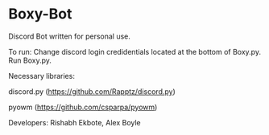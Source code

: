 # Boxy-Bot

Discord Bot written for personal use.

To run: Change discord login credidentials located at the bottom of Boxy.py. Run Boxy.py.


Necessary libraries:

discord.py (https://github.com/Rapptz/discord.py)

pyowm (https://github.com/csparpa/pyowm)


Developers: Rishabh Ekbote, Alex Boyle

